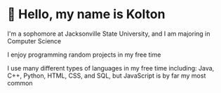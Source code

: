 # 👋 Hello, my name is Kolton

I'm a sophomore at Jacksonville State University, and I am majoring in Computer Science

I enjoy programming random projects in my free time

I use many different types of languages in my free time including: Java, C++, Python, HTML, CSS, and SQL, but JavaScript is by far my most common
